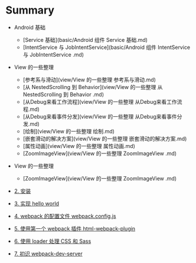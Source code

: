 # Summary
* Android 基础
    * [Service 基础](basic/Android 组件 Service 基础.md)
    * [IntentService 与 JobIntentService](basic/Android 组件 IntentService 与 JobIntentService .md)
* View 的一些整理
    * [参考系与滑动](view/View 的一些整理 参考系与滑动.md)
    * [从 NestedScrolling 到 Behavior](view/View 的一些整理 从 NestedScrolling 到 Behavior .md)
    * [从Debug来看工作流程](view/View 的一些整理 从Debug来看工作流程.md)
    * [从Debug来看事件分发](view/View 的一些整理 从Debug来看事件分发.md)
    * [绘制](view/View 的一些整理 绘制.md)
    * [嵌套滑动的解决方案](view/View 的一些整理 嵌套滑动的解决方案.md)
    * [属性动画](view/View 的一些整理 属性动画.md)
    * [ZoomImageView](view/View 的一些整理 ZoomImageView .md)
* View 的一些整理
    * [ZoomImageView](view/View 的一些整理 ZoomImageView .md)

* [2. 安装](chapters/2.md)
* [3. 实现 hello world](chapters/3.md)
* [4. webpack 的配置文件 webpack.config.js](chapters/4.md)
* [5. 使用第一个 webpack 插件 html-webpack-plugin](chapters/5.md)
* [6. 使用 loader 处理 CSS 和 Sass](chapters/6.md)
* [7. 初识 webpack-dev-server](chapters/7.md)

